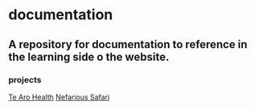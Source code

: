 # documentation
A repository for documentation to reference in the learning side o the website.
----
### projects
[Te Aro Health](docs/tearohealth.md)
[Nefarious Safari](docs/nefarioussafari.md)


